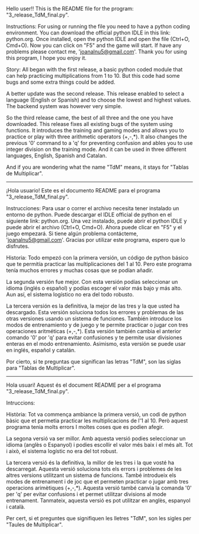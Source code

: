 Hello user!!
This is the README file for the program: "3_release_TdM_final.py".

Instructions:
For using or running the file you need to have a python coding environment. You can download the official python IDLE in this link: python.org. Once installed, open the python IDLE and open the file (Ctrl+O, Cmd+O). Now you can click on "F5" and the game will start. If have any problems please contact me, 'joanalnu5@gmail.com'. Thank you for using this program, I hope you enjoy it.


Story:
All began with the first release, a basic python coded module that can help practicing multiplications from 1 to 10. But this code had some bugs and some extra things could be added.

A better update was the second release. This release enabled to select a language (English or Spanish) and to choose the lowest and highest values. The backend system was however very simple.

So the third release came, the best of all three and the one you have downloaded. This release fixes all existing bugs of the system using functions. It introduces the training and gaming modes and allows you to practice or play with three arithmetic operators (+,-,*). It also changes the previous '0' command to a 'q' for preventing confusion and ables you to use integer division on the training mode. And it can be used in three different languages, English, Spanish and Catalan.

And if you are wondering what the name "TdM" means, it stays for "Tablas de Multiplicar".

-----------------------------------------------------------------------------------------------------

¡Hola usuario!
Este es el documento README para el programa "3_release_TdM_final.py".

Instrucciones:
Para usar o correr el archivo necesita tener instalado un entorno de python. Puede descargar el IDLE official de python en el siguiente link: python.org. Una vez instalado, puede abrir el python IDLE y puede abrir el archivo (Ctrl+O, Cmd+O). Ahora puede clicar en "F5" y el juego empezará. Si tiene algún problema contácteme, 'joanalnu5@gmail.com'. Gracias por utilizar este programa, espero que lo disfrutes.


Historia:
Todo empezó con la primera versión, un código de python básico que te permitía practicar las multiplicaciones del 1 al 10. Pero este programa tenía muchos errores y muchas cosas que se podían añadir.

La segunda versión fue mejor. Con esta versión podías seleccionar un idioma (inglés o español) y podías escoger el valor más bajo y más alto. Aun así, el sistema logístico no era del todo robusto.

La tercera versión es la definitiva, la mejor de las tres y la que usted ha descargado. Esta versión soluciona todos los errores y problemas de las otras versiones usando un sistema de funciones. También introduce los modos de entrenamiento y de juego y te permite practicar o jugar con tres operaciones aritméticas (+,-,*). Esta versión también cambia el anterior comando '0' por 'q' para evitar confusiones y te permite usar divisiones enteras en el modo entrenamiento. Asimismo, esta versión se puede usar en inglés, español y catalán.

Por cierto, si te preguntas que significan las letras "TdM", son las siglas para "Tablas de Multiplicar".

-----------------------------------------------------------------------------------------------------

Hola usuari!
Aquest és el document README per a el programa "3_release_TdM_final.py".

Intruccions:

Història:
Tot va commença ambiance la primera versió, un codi de python bàsic que et permetia practicar les multiplicacions de l'1 al 10. Però aquest programa tenia molts errors I moltes coses que es podien afegir.

La segona versió va ser millor. Amb aquesta versió podies seleccionar un idioma (anglès o Espanyol) i podies escollir el valor més baix i el més alt. Tot i això, el sistema logístic no era del tot robust.

La tercera versió és la definitiva, la millor de les tres i la que vosté ha descarregat. Aquesta versió soluciona tots els errors i problemes de les altres versions utilitzant un sistema de funcions. També introdueix els modes de entrenament i de joc que et permeten practicar o jugar amb tres operacions arimètiques (+,-,*). Aquesta versió també canvia la comanda '0' per 'q' per evitar confusions i et permet utilitzar divisions al mode entrenament. Tanmateix, aquesta versió es pot utilitzar en anglès, espanyol i català.

Per cert, si et preguntes que signifiquen les lletres "TdM", son les sigles per "Taules de Multiplicar".
